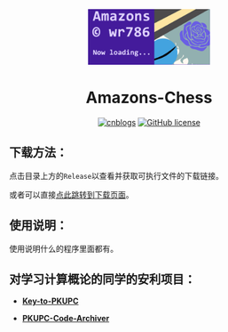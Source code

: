 <div align="center">

<img src="./source/loading.jpg" height="100" />

# Amazons-Chess

[![cnblogs](https://img.shields.io/badge/release-v1.1.0-brightgreen.svg)](https://github.com/wr786/Amazons-Chess/releases)
[![GitHub license](https://img.shields.io/github/license/wr786/Amazons-Chess.svg)](https://github.com/wr786/Amazons-Chess)

</div>

## 下载方法：

点击目录上方的`Release`以查看并获取可执行文件的下载链接。

或者可以直接[点此跳转到下载页面](https://github.com/wr786/Amazons-Chess/releases)。

## 使用说明：

使用说明什么的程序里面都有。

## 对学习计算概论的同学的安利项目：

- **[Key-to-PKUPC](https://github.com/wr786/Key-to-PKUPC)**

- **[PKUPC-Code-Archiver](https://github.com/wr786/PKUPC-Code-Archiver)**
